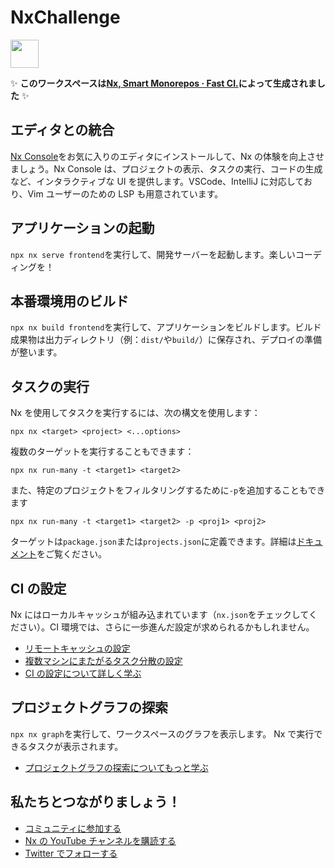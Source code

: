 # NxChallenge

<a alt="Nx logo" href="https://nx.dev" target="_blank" rel="noreferrer"><img src="https://raw.githubusercontent.com/nrwl/nx/master/images/nx-logo.png" width="45"></a>

✨ **このワークスペースは[Nx, Smart Monorepos · Fast CI.](https://nx.dev)によって生成されました** ✨

## エディタとの統合

[Nx Console](https://nx.dev/nx-console)をお気に入りのエディタにインストールして、Nx の体験を向上させましょう。Nx Console は、プロジェクトの表示、タスクの実行、コードの生成など、インタラクティブな UI を提供します。VSCode、IntelliJ に対応しており、Vim ユーザーのための LSP も用意されています。

## アプリケーションの起動

`npx nx serve frontend`を実行して、開発サーバーを起動します。楽しいコーディングを！

## 本番環境用のビルド

`npx nx build frontend`を実行して、アプリケーションをビルドします。ビルド成果物は出力ディレクトリ（例：`dist/`や`build/`）に保存され、デプロイの準備が整います。

## タスクの実行

Nx を使用してタスクを実行するには、次の構文を使用します：

```
npx nx <target> <project> <...options>
```

複数のターゲットを実行することもできます：

```
npx nx run-many -t <target1> <target2>
```

また、特定のプロジェクトをフィルタリングするために`-p`を追加することもできます

```
npx nx run-many -t <target1> <target2> -p <proj1> <proj2>
```

ターゲットは`package.json`または`projects.json`に定義できます。詳細は[ドキュメント](https://nx.dev/features/run-tasks)をご覧ください。

## CI の設定

Nx にはローカルキャッシュが組み込まれています（`nx.json`をチェックしてください）。CI 環境では、さらに一歩進んだ設定が求められるかもしれません。

- [リモートキャッシュの設定](https://nx.dev/features/share-your-cache)
- [複数マシンにまたがるタスク分散の設定](https://nx.dev/nx-cloud/features/distribute-task-execution)
- [CI の設定について詳しく学ぶ](https://nx.dev/recipes/ci)

## プロジェクトグラフの探索

`npx nx graph`を実行して、ワークスペースのグラフを表示します。
Nx で実行できるタスクが表示されます。

- [プロジェクトグラフの探索についてもっと学ぶ](https://nx.dev/core-features/explore-graph)

## 私たちとつながりましょう！

- [コミュニティに参加する](https://nx.dev/community)
- [Nx の YouTube チャンネルを購読する](https://www.youtube.com/@nxdevtools)
- [Twitter でフォローする](https://twitter.com/nxdevtools)
